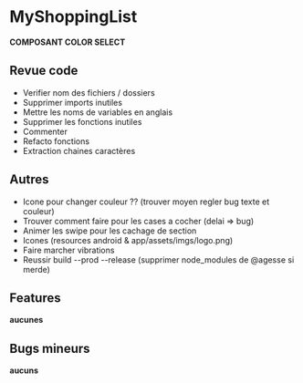 MyShoppingList
==============

**COMPOSANT COLOR SELECT**

Revue code
----------

* Verifier nom des fichiers / dossiers
* Supprimer imports inutiles
* Mettre les noms de variables en anglais
* Supprimer les fonctions inutiles
* Commenter
* Refacto fonctions
* Extraction chaines caractères

Autres
------

* Icone pour changer couleur ?? (trouver moyen regler bug texte et couleur)
* Trouver comment faire pour les cases a cocher (delai => bug)
* Animer les swipe pour les cachage de section
* Icones (resources android & app/assets/imgs/logo.png)
* Faire marcher vibrations
* Reussir build --prod --release (supprimer node_modules de @agesse si merde)

Features
-------
**aucunes**


Bugs mineurs
------------
**aucuns**